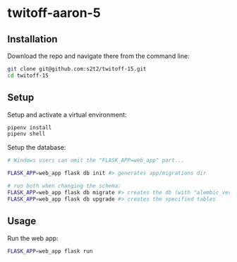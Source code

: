 # twitoff-aaron-5

## Installation

Download the repo and navigate there from the command line:

```sh
git clone git@github.com:s2t2/twitoff-15.git
cd twitoff-15
```

## Setup

Setup and activate a virtual environment:

```sh
pipenv install
pipenv shell
```

Setup the database:

```sh
# Windows users can omit the "FLASK_APP=web_app" part...

FLASK_APP=web_app flask db init #> generates app/migrations dir

# run both when changing the schema:
FLASK_APP=web_app flask db migrate #> creates the db (with "alembic_version" table)
FLASK_APP=web_app flask db upgrade #> creates the specified tables
```

## Usage

Run the web app:

```sh
FLASK_APP=web_app flask run
```